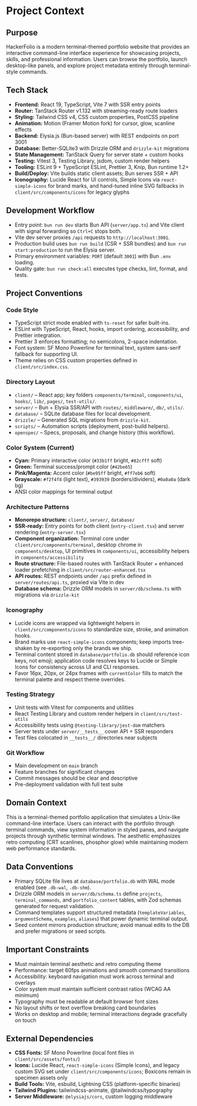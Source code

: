 # Project Context

## Purpose

HackerFolio is a modern terminal-themed portfolio website that provides an
interactive command-line interface experience for showcasing projects, skills,
and professional information. Users can browse the portfolio, launch
desktop-like panels, and explore project metadata entirely through
terminal-style commands.

## Tech Stack

- **Frontend:** React 19, TypeScript, Vite 7 with SSR entry points
- **Router:** TanStack Router v1.132 with streaming-ready route loaders
- **Styling:** Tailwind CSS v4, CSS custom properties, PostCSS pipeline
- **Animation:** Motion (Framer Motion fork) for cursor, glow, scanline effects
- **Backend:** Elysia.js (Bun-based server) with REST endpoints on port 3001
- **Database:** Better-SQLite3 with Drizzle ORM and `drizzle-kit` migrations
- **State Management:** TanStack Query for server state + custom hooks
- **Testing:** Vitest 3, Testing Library, jsdom, custom render helpers
- **Tooling:** ESLint 9 + TypeScript ESLint, Prettier 3, Knip, Bun runtime 1.2+
- **Build/Deploy:** Vite builds static client assets; Bun serves SSR + API
- **Iconography:** Lucide React for UI controls, Simple Icons via
  `react-simple-icons` for brand marks, and hand-tuned inline SVG fallbacks in
  `client/src/components/icons` for legacy glyphs

## Development Workflow

- Entry point: `bun run dev` starts Bun API (`server/app.ts`) and Vite client
  with signal forwarding so `Ctrl+C` stops both.
- Vite dev server proxies `/api` requests to `http://localhost:3001`.
- Production build uses `bun run build` (CSR + SSR bundles) and
  `bun run start:production` to run the Elysia server.
- Primary environment variables: `PORT` (default `3001`) with Bun `.env`
  loading.
- Quality gate: `bun run check:all` executes type checks, lint, format, and
  tests.

## Project Conventions

### Code Style

- TypeScript strict mode enabled with `ts-reset` for safer built-ins.
- ESLint with TypeScript, React, hooks, import ordering, accessibility, and
  Prettier integration.
- Prettier 3 enforces formatting; no semicolons, 2-space indentation.
- Font system: SF Mono Powerline for terminal text, system sans-serif fallback
  for supporting UI.
- Theme relies on CSS custom properties defined in `client/src/index.css`.

### Directory Layout

- `client/` – React app; key folders `components/terminal`, `components/ui`,
  `hooks/`, `lib/`, `pages/`, `test-utils/`.
- `server/` – Bun + Elysia SSR/API with `routes/`, `middleware/`, `db/`,
  `utils/`.
- `database/` – SQLite database files for local development.
- `drizzle/` – Generated SQL migrations from `drizzle-kit`.
- `scripts/` – Automation scripts (deployment, post-build helpers).
- `openspec/` – Specs, proposals, and change history (this workflow).

### Color System (Current)

- **Cyan:** Primary interactive color (`#33b1ff` bright, `#82cfff` soft)
- **Green:** Terminal success/prompt color (`#42be65`)
- **Pink/Magenta:** Accent color (`#be95ff` bright, `#ff7eb6` soft)
- **Grayscale:** `#f2f4f8` (light text), `#393939` (borders/dividers), `#0a0a0a`
  (dark bg)
- ANSI color mappings for terminal output

### Architecture Patterns

- **Monorepo structure:** `client/`, `server/`, `database/`
- **SSR-ready:** Entry points for both client (`entry-client.tsx`) and server
  rendering (`entry-server.tsx`)
- **Component organization:** Terminal core under
  `client/src/components/terminal`, desktop chrome in `components/desktop`, UI
  primitives in `components/ui`, accessibility helpers in
  `components/accessibility`
- **Route structure:** File-based routes with TanStack Router + enhanced loader
  prefetching in `client/src/router-enhanced.tsx`
- **API routes:** REST endpoints under `/api` prefix defined in
  `server/routes/api.ts`, proxied via Vite in dev
- **Database schema:** Drizzle ORM models in `server/db/schema.ts` with
  migrations via `drizzle-kit`

### Iconography

- Lucide icons are wrapped via lightweight helpers in
  `client/src/components/icons` to standardize size, stroke, and animation
  hooks.
- Brand marks use `react-simple-icons` components; keep imports tree-shaken by
  re-exporting only the brands we ship.
- Terminal content stored in `database/portfolio.db` should reference icon keys,
  not emoji; application code resolves keys to Lucide or Simple Icons for
  consistency across UI and CLI responses.
- Favor 16px, 20px, or 24px frames with `currentColor` fills to match the
  terminal palette and respect theme overrides.

### Testing Strategy

- Unit tests with Vitest for components and utilities
- React Testing Library and custom render helpers in `client/src/test-utils`
- Accessibility tests using `@testing-library/jest-dom` matchers
- Server tests under `server/__tests__` cover API + SSR responders
- Test files colocated in `__tests__/` directories near subjects

### Git Workflow

- Main development on `main` branch
- Feature branches for significant changes
- Commit messages should be clear and descriptive
- Pre-deployment validation with full test suite

## Domain Context

This is a terminal-themed portfolio application that simulates a Unix-like
command-line interface. Users can interact with the portfolio through terminal
commands, view system information in styled panes, and navigate projects through
synthetic terminal windows. The aesthetic emphasizes retro computing (CRT
scanlines, phosphor glow) while maintaining modern web performance standards.

## Data Conventions

- Primary SQLite file lives at `database/portfolio.db` with WAL mode enabled
  (see `.db-wal`, `.db-shm`).
- Drizzle ORM models in `server/db/schema.ts` define `projects`,
  `terminal_commands`, and `portfolio_content` tables, with Zod schemas
  generated for request validation.
- Command templates support structured metadata (`templateVariables`,
  `argumentSchema`, `examples`, `aliases`) that power dynamic terminal output.
- Seed content mirrors production structure; avoid manual edits to the DB and
  prefer migrations or seed scripts.

## Important Constraints

- Must maintain terminal aesthetic and retro computing theme
- Performance: target 60fps animations and smooth command transitions
- Accessibility: keyboard navigation must work across terminal and overlays
- Color system must maintain sufficient contrast ratios (WCAG AA minimum)
- Typography must be readable at default browser font sizes
- No layout shifts or text overflow breaking card boundaries
- Works on desktop and mobile; terminal interactions degrade gracefully on touch

## External Dependencies

- **CSS Fonts:** SF Mono Powerline (local font files in
  `client/src/assets/fonts/`)
- **Icons:** Lucide React, `react-simple-icons` (Simple Icons), and legacy
  custom SVG set under `client/src/components/icons`; Boxicons remain in
  specimen assets only
- **Build Tools:** Vite, esbuild, Lightning CSS (platform-specific binaries)
- **Tailwind Plugins:** tailwindcss-animate, @tailwindcss/typography
- **Server Middleware:** `@elysiajs/cors`, custom logging middleware
